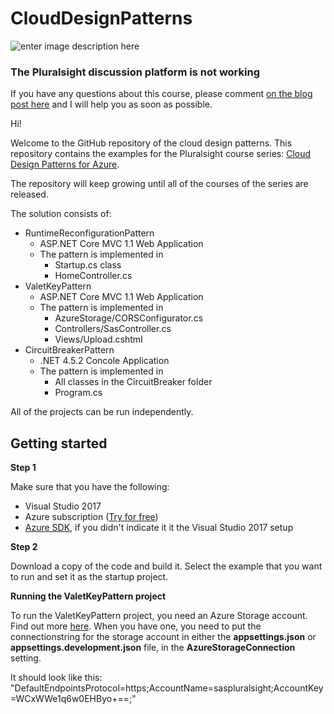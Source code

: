 # CloudDesignPatterns

![enter image description here](https://www.pluralsight.com/content/dam/pluralsight/newsroom/brand-assets/logos/pluralsight-logo-vrt-color-2.png)  

### The Pluralsight discussion platform is not working
If you have any questions about this course, please comment <a href="https://www.azurebarry.com/do-you-need-help-with-my-pluralsight-courses/" target="_blank">on the blog post here</a> and I will help you as soon as possible. 

Hi! 

Welcome to the GitHub repository of the cloud design patterns.
This repository contains the examples for the Pluralsight course series: [Cloud Design Patterns for Azure](https://app.pluralsight.com/profile/author/barry-luijbregts).

The repository will keep growing until all of the courses of the series are released.

The solution consists of:

 - RuntimeReconfigurationPattern
	 - ASP.NET Core MVC 1.1 Web Application
   - The pattern is implemented in
      - Startup.cs class
      - HomeController.cs
 - ValetKeyPattern
	 - ASP.NET Core MVC 1.1 Web Application
   - The pattern is implemented in 
      - AzureStorage/CORSConfigurator.cs
      - Controllers/SasController.cs
      - Views/Upload.cshtml
- CircuitBreakerPattern
 	- .NET 4.5.2 Concole Application
  - The pattern is implemented in
    - All classes in the CircuitBreaker folder
    - Program.cs

All of the projects can be run independently. 

Getting started
---------------

**Step 1**

Make sure that you have the following:

 - Visual Studio 2017
 - Azure subscription ([Try for free](https://azure.microsoft.com/en-us/free/))
 - [Azure SDK](https://azure.microsoft.com/en-us/downloads/), if you didn't indicate it it the Visual Studio 2017 setup

**Step 2**

Download a copy of the code and build it.
Select the example that you want to run and set it as the startup project.

**Running the ValetKeyPattern project**

To run the ValetKeyPattern project, you need an Azure Storage account. Find out more [here](https://www.youtube.com/watch?v=tSGSfOAiNrw).
When you have one, you need to put the connectionstring for the storage account in either the **appsettings.json** or **appsettings.development.json** file, in the **AzureStorageConnection** setting.

It should look like this: "DefaultEndpointsProtocol=https;AccountName=saspluralsight;AccountKey=WCxWWe1q6w0EHByo+==;"


